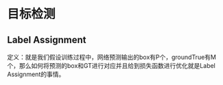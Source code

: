 # 目标检测
## Label Assignment
定义：就是我们假设训练过程中，网络预测输出的box有P个，groundTrue有M个，那么如何将预测的box和GT进行对应并且给到损失函数进行优化就是Label Assignment的事情。